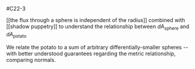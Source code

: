 #C22-3 

[[the flux through a sphere is independent of the radius]] combined with [[shadow puppetry]] to understand the relationship between $dA_\text{sphere}$ and $dA_\text{potato}$

We relate the potato to a sum of arbitrary differentially-smaller spheres -- with better understood guarantees regarding the metric relationship, comparing normals.